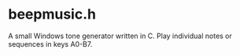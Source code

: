 # beepmusic.h
A small Windows tone generator written in C. Play individual notes or sequences in keys A0-B7.
